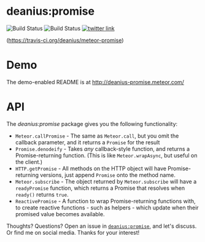 # deanius:promise
![Build Status](https://img.shields.io/travis/deanius/meteor-promise.svg) ![Build Status](https://img.shields.io/badge/meteor-v3.1.1-green.svg) [![twitter link](https://img.shields.io/badge/twitter-@deaniusdev-55acee.svg?style=flat-square)](https://twitter.com/@deaniusdev) 


(https://travis-ci.org/deanius/meteor-promise)

# Demo
The demo-enabled README is at http://deanius-promise.meteor.com/

# API

The *deanius:promise* package gives you the following functionality:

  - `Meteor.callPromise` - The same as `Meteor.call`, but you omit the callback parameter, and it returns a `Promise` for the result
  - `Promise.denodeify` - Takes *any* callback-style function, and returns a Promise-returning function. (This is like `Meteor.wrapAsync`, but useful on the client.)
  - `HTTP.getPromise` - All methods on the HTTP object will have Promise-returning versions, just append `Promise` onto the method name.
  - `Meteor.subscribe` - The object returned by `Meteor.subscribe` will have a `readyPromise` function, which returns a Promise that resolves when `ready()` returns `true`.
  - `ReactivePromise` - A function to wrap Promise-returning functions with, to create reactive functions - such as helpers - which update when their promised value becomes available.


Thoughts? Questions? Open an issue in [`deanius:promise`](https://github.com/deanius/meteor-promise), and let's discuss. Or find me on social media. Thanks for your interest!
